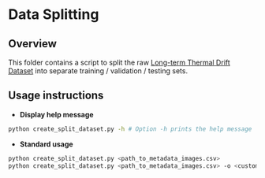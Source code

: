 # Data Splitting

## Overview

This folder contains a script to split the raw
[Long-term Thermal Drift Dataset](https://www.kaggle.com/datasets/ivannikolov/longterm-thermal-drift-dataset)
into separate training / validation / testing sets.

## Usage instructions

- **Display help message**

```bash
python create_split_dataset.py -h # Option -h prints the help message
```

- **Standard usage**

```bash
python create_split_dataset.py <path_to_metadata_images.csv>
python create_split_dataset.py <path_to_metadata_images.csv> -o <custom_output_dir>
```
